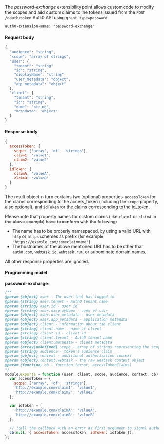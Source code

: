 
The *password-exchange* extensibility point allows custom code to modify the scopes and add custom claims to the tokens issued from the `POST /oauth/token` Auth0 API using `grant_type=password`.

```
auth0-extension-name: "password-exchange"
```

#### Request body

```javascript
{
  "audience": "string",
  "scope": "array of strings",
  "user": {
    "tenant": "string"
    "id": "string",
    "displayName": "string",
    "user_metadata": "object",
    "app_metadata": "object"
  },
  "client": {
    "tenant": "string",
    "id": "string",
    "name": "string",
    "metadata": "object"
  }
}
```

#### Response body

```javascript
{
  accessToken: {
    scope: ['array', 'of', 'strings'],
    claim1: 'value1',
    claim2: 'value2'
  },
  idToken: {
    claimA: 'valueA',
    claimB: 'valueB'
  }
}
```
The result object in turn contains two (optional) properties: `accessToken` for the claims corresponding to the access_token (including the `scope` property, also optional), and `idToken` for the claims corresponding to the id_token.

Please note that property names for custom claims (like `claim1` or `claimA` in the above example) have to conform with the following:

* The name has to be properly namespaced, by using a valid URL with `http` or `https` schemes as prefix (for example `"https://example.com/someclaimname"`)
* The hostnames of the above mentioned URL has to be other than `auth0.com`, `webtask.io`, `webtask.run`, or subordinate domain names.

All other response properties are ignored. 

#### Programming model

**password-exchange**:

```javascript
/**
@param {object} user - The user that has logged in
@param {string} user.tenant - Auth0 tenant name
@param {string} user.id - user id
@param {string} user.displayName - name of user
@param {object} user.user_metadata - user metadata
@param {object} user.app_metadata - application metadata
@param {object} client - information about the client
@param {string} client.name - name of client
@param {string} client.id - client id
@param {string} client.tenant - Auth0 tenant name
@param {object} client.metadata - client metadata
@param {array|undefined} scope - array of strings representing the scope claim or undefined
@param {string} audience - token's audience claim
@param {object} context - additional authorization context
@param {object} context.webtask - the raw webtask context object
@param {function} cb - function (error, accessTokenClaims)
*/
module.exports = function (user, client, scope, audience, context, cb) {
  var accessToken = {
    scope: ['array', 'of', 'strings'],
    'http://example.com/claim1': 'value1',
    'http://example.com/claim2': 'value2'
  };

  var idToken = {
    'http://example.com/claimA': 'valueA',
    'http://example.com/claimB': 'valueB'
  };

  // (call the callback with an error as first argument to signal authorization failure if needed)
  cb(null, { accessToken: accessToken, idToken: idToken });
};
```
